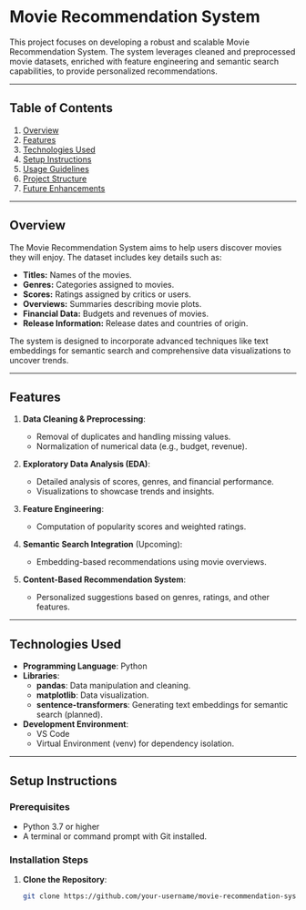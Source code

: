 # Movie Recommendation System

This project focuses on developing a robust and scalable Movie Recommendation System. The system leverages cleaned and preprocessed movie datasets, enriched with feature engineering and semantic search capabilities, to provide personalized recommendations.

---

## Table of Contents
1. [Overview](#overview)
2. [Features](#features)
3. [Technologies Used](#technologies-used)
4. [Setup Instructions](#setup-instructions)
5. [Usage Guidelines](#usage-guidelines)
6. [Project Structure](#project-structure)
7. [Future Enhancements](#future-enhancements)

---

## Overview
The Movie Recommendation System aims to help users discover movies they will enjoy. The dataset includes key details such as:
- **Titles:** Names of the movies.
- **Genres:** Categories assigned to movies.
- **Scores:** Ratings assigned by critics or users.
- **Overviews:** Summaries describing movie plots.
- **Financial Data:** Budgets and revenues of movies.
- **Release Information:** Release dates and countries of origin.

The system is designed to incorporate advanced techniques like text embeddings for semantic search and comprehensive data visualizations to uncover trends.

---

## Features
1. **Data Cleaning & Preprocessing**:
   - Removal of duplicates and handling missing values.
   - Normalization of numerical data (e.g., budget, revenue).
   
2. **Exploratory Data Analysis (EDA)**:
   - Detailed analysis of scores, genres, and financial performance.
   - Visualizations to showcase trends and insights.

3. **Feature Engineering**:
   - Computation of popularity scores and weighted ratings.

4. **Semantic Search Integration** (Upcoming):
   - Embedding-based recommendations using movie overviews.

5. **Content-Based Recommendation System**:
   - Personalized suggestions based on genres, ratings, and other features.

---

## Technologies Used
- **Programming Language**: Python
- **Libraries**:
  - **pandas**: Data manipulation and cleaning.
  - **matplotlib**: Data visualization.
  - **sentence-transformers**: Generating text embeddings for semantic search (planned).
- **Development Environment**:
  - VS Code
  - Virtual Environment (venv) for dependency isolation.

---

## Setup Instructions
### Prerequisites
- Python 3.7 or higher
- A terminal or command prompt with Git installed.

### Installation Steps
1. **Clone the Repository**:
   ```bash
   git clone https://github.com/your-username/movie-recommendation-system.git
